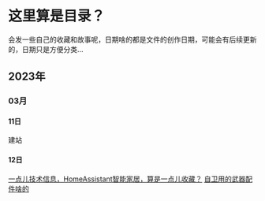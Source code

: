 # 这里算是目录？

会发一些自己的收藏和故事呢，日期啥的都是文件的创作日期，可能会有后续更新的，日期只是方便分类…

## 2023年
### 03月
#### 11日
建站
#### 12日
[一点儿技术信息，HomeAssistant智能家居，算是一点儿收藏？](/2023/03/12/Tech.md)
[自卫用的武器配件啥的](/2023/03/12/Self-Defense.md)
